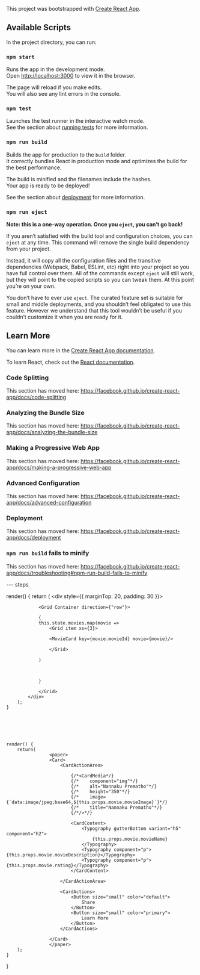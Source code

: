 This project was bootstrapped with [Create React App](https://github.com/facebook/create-react-app).

## Available Scripts

In the project directory, you can run:

### `npm start`

Runs the app in the development mode.<br>
Open [http://localhost:3000](http://localhost:3000) to view it in the browser.

The page will reload if you make edits.<br>
You will also see any lint errors in the console.

### `npm test`

Launches the test runner in the interactive watch mode.<br>
See the section about [running tests](https://facebook.github.io/create-react-app/docs/running-tests) for more information.

### `npm run build`

Builds the app for production to the `build` folder.<br>
It correctly bundles React in production mode and optimizes the build for the best performance.

The build is minified and the filenames include the hashes.<br>
Your app is ready to be deployed!

See the section about [deployment](https://facebook.github.io/create-react-app/docs/deployment) for more information.

### `npm run eject`

**Note: this is a one-way operation. Once you `eject`, you can’t go back!**

If you aren’t satisfied with the build tool and configuration choices, you can `eject` at any time. This command will remove the single build dependency from your project.

Instead, it will copy all the configuration files and the transitive dependencies (Webpack, Babel, ESLint, etc) right into your project so you have full control over them. All of the commands except `eject` will still work, but they will point to the copied scripts so you can tweak them. At this point you’re on your own.

You don’t have to ever use `eject`. The curated feature set is suitable for small and middle deployments, and you shouldn’t feel obligated to use this feature. However we understand that this tool wouldn’t be useful if you couldn’t customize it when you are ready for it.

## Learn More

You can learn more in the [Create React App documentation](https://facebook.github.io/create-react-app/docs/getting-started).

To learn React, check out the [React documentation](https://reactjs.org/).

### Code Splitting

This section has moved here: https://facebook.github.io/create-react-app/docs/code-splitting

### Analyzing the Bundle Size

This section has moved here: https://facebook.github.io/create-react-app/docs/analyzing-the-bundle-size

### Making a Progressive Web App

This section has moved here: https://facebook.github.io/create-react-app/docs/making-a-progressive-web-app

### Advanced Configuration

This section has moved here: https://facebook.github.io/create-react-app/docs/advanced-configuration

### Deployment

This section has moved here: https://facebook.github.io/create-react-app/docs/deployment

### `npm run build` fails to minify

This section has moved here: https://facebook.github.io/create-react-app/docs/troubleshooting#npm-run-build-fails-to-minify









--- steps 



render() {
        return (
            <div style={{ marginTop: 20, padding: 30 }}>

                <Grid Container direction={"row"}>

                {
                this.state.movies.map(movie =>
                    <Grid item xs={3}>

                    <MovieCard key={movie.movieId} movie={movie}/>

                    </Grid>

                )



                }

                </Grid>
            </div>
        );
    }
    
    
    
    
    
    
    render() {
        return(
                    <paper>
                    <Card>
                        <CardActionArea>

                            {/*<CardMedia*/}
                            {/*    component="img"*/}
                            {/*    alt="Nannaku Prematho"*/}
                            {/*    height="350"*/}
                            {/*    image={`data:image/jpeg;base64,${this.props.movie.movieImage}`}*/}
                            {/*    title="Nannaku Prematho"*/}
                            {/*/>*/}

                            <CardContent>
                                <Typography gutterBottom variant="h5" component="h2">
                                    {this.props.movie.movieName}
                                </Typography>
                                <Typography component="p">{this.props.movie.movieDescription}</Typography>
                                <Typography component="p">{this.props.movie.rating}</Typography>
                            </CardContent>

                        </CardActionArea>

                        <CardActions>
                            <Button size="small" color="default">
                                Share
                            </Button>
                            <Button size="small" color="primary">
                                Learn More
                            </Button>
                        </CardActions>

                    </Card>
                    </paper>
        );
    }
}
